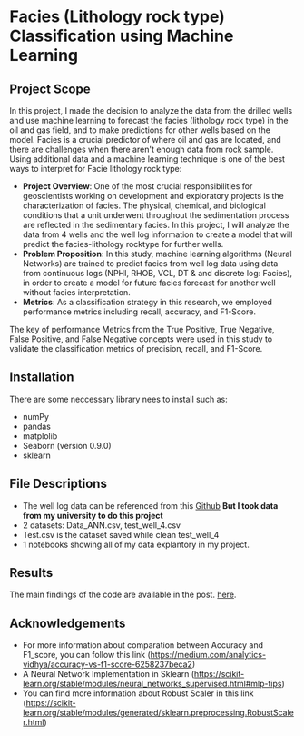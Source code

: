 # Facies (Lithology rock type) Classification using Machine Learning
## Project Scope
In this project, I made the decision to analyze the data from the drilled wells and use machine learning to forecast the facies (lithology rock type) in the oil and gas field, and to make predictions for other wells based on the model. Facies is a crucial predictor of where oil and gas are located, and there are challenges when there aren't enough data from rock sample. Using additional data and a machine learning technique is one of the best ways to interpret for Facie lithology rock type:

- **Project Overview**: One of the most crucial responsibilities for geoscientists working on development and exploratory projects is the characterization of facies. The physical, chemical, and biological conditions that a unit underwent throughout the sedimentation process are reflected in the sedimentary facies. In this project, I will analyze the data from 4 wells and the well log information to create a model that will predict the facies-lithology rocktype for further wells.
- **Problem Proposition**: In this study, machine learning algorithms (Neural Networks) are trained to predict facies from well log data using data from continuous logs (NPHI, RHOB, VCL, DT & and discrete log: Facies), in order to create a model for future facies forecast for another well without facies interpretation.
- **Metrics**: As a classification strategy in this research, we employed performance metrics including recall, accuracy, and F1-Score.

The key of performance Metrics from the True Positive, True Negative, False Positive, and False Negative concepts were used in this study to validate the classification metrics of precision, recall, and F1-Score.

## Installation
There are some neccessary library nees to install such as:
- numPy
- pandas
- matplolib
- Seaborn (version 0.9.0)
- sklearn

## File Descriptions
- The well log data can be referenced from this [Github](https://github.com/seg/tutorials-2016/tree/master/1610_Facies_classification)  **But I took data from my university to do this project**
- 2 datasets: Data_ANN.csv, test_well_4.csv
- Test.csv is the dataset saved while clean test_well_4
- 1 notebooks showing all of my data explantory in my project.

## Results<a name="results"></a>

The main findings of the code are available in the post. [here](https://mysterious-shark-0da.notion.site/Rock-Type-Classification-90b8104fd667454186e797fe856ba920).

## Acknowledgements
- For more information about comparation between Accuracy and F1_score, you can follow this link (https://medium.com/analytics-vidhya/accuracy-vs-f1-score-6258237beca2)
- A Neural Network Implementation in Sklearn (https://scikit-learn.org/stable/modules/neural_networks_supervised.html#mlp-tips)
- You can find more information about Robust Scaler in this link (https://scikit-learn.org/stable/modules/generated/sklearn.preprocessing.RobustScaler.html)
